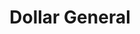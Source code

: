 ---
title: "Dollar General"
url: /gulf-shores/dollar-general-gulf-shores-parkway/
shop: variety store
---